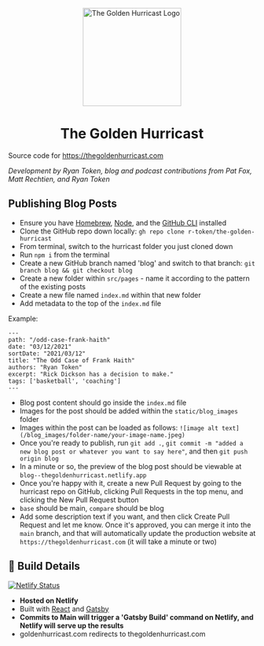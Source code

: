 <p align="center">
  <a href="https://www.thegoldenhurricast.com">
    <img alt="The Golden Hurricast Logo" src="/static/logo-300px.png" height="200" width="200" />
  </a>
</p>
<h1 align="center">
  The Golden Hurricast
</h1>

Source code for https://thegoldenhurricast.com

_Development by Ryan Token, blog and podcast contributions from Pat Fox, Matt Rechtien, and Ryan Token_

## Publishing Blog Posts
* Ensure you have [Homebrew](https://brew.sh/), [Node](https://nodejs.org/en/download/), and the [GitHub CLI](https://github.com/cli/cli) installed
* Clone the GitHub repo down locally: `gh repo clone r-token/the-golden-hurricast`
* From terminal, switch to the hurricast folder you just cloned down
* Run `npm i` from the terminal
* Create a new GitHub branch named 'blog' and switch to that branch: `git branch blog && git checkout blog`
* Create a new folder within `src/pages` - name it according to the pattern of the existing posts
* Create a new file named `index.md` within that new folder
* Add metadata to the top of the `index.md` file

Example:

```
---
path: "/odd-case-frank-haith"
date: "03/12/2021"
sortDate: "2021/03/12"
title: "The Odd Case of Frank Haith"
authors: "Ryan Token"
excerpt: "Rick Dickson has a decision to make."
tags: ['basketball', 'coaching']
---
```

* Blog post content should go inside the `index.md` file
* Images for the post should be added within the `static/blog_images` folder
* Images within the post can be loaded as follows: `![image alt text](/blog_images/folder-name/your-image-name.jpeg)`
* Once you're ready to publish, run `git add .`, `git commit -m "added a new blog post or whatever you want to say here"`, and then `git push origin blog`
* In a minute or so, the preview of the blog post should be viewable at `blog--thegoldenhurricast.netlify.app`
* Once you're happy with it, create a new Pull Request by going to the hurricast repo on GitHub, clicking Pull Requests in the top menu, and clicking the New Pull Request button
* `base` should be main, `compare` should be blog
* Add some description text if you want, and then click Create Pull Request and let me know. Once it's approved, you can merge it into the `main` branch, and that will automatically update the production website at `https://thegoldenhurricast.com` (it will take a minute or two)

## 🚀 Build Details

[![Netlify Status](https://api.netlify.com/api/v1/badges/2ade9082-ccc8-41ed-b7ff-9964c6be1706/deploy-status)](https://app.netlify.com/sites/thegoldenhurricast/deploys)

- **Hosted on Netlify**
- Built with [React](https://reactjs.org/) and [Gatsby](https://www.gatsbyjs.com/)
- **Commits to Main will trigger a 'Gatsby Build' command on Netlify, and Netlify will serve up the results**
- goldenhurricast.com redirects to thegoldenhurricast.com
